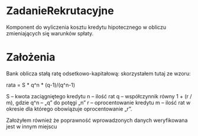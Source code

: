 # ZadanieRekrutacyjne
Komponent do wyliczenia kosztu kredytu hipotecznego w obliczu zmieniających się warunków spłaty.
# Założenia
Bank oblicza stałą ratę odsetkowo-kapitałową: skorzystałem tutaj ze wzoru:

  rata = S * q^n * (q-1)/(q^n-1)

S – kwota zaciągniętego kredytu
n – ilość rat
q – współczynnik równy 1 + (r / m), gdzie
q^n – „q” do potęgi „n”
r – oprocentowanie kredytu
m – ilość rat w okresie dla którego obowiązuje oprocentowanie „r”. 

Założyłem również że poprawność wprowadzonych danych weryfikowana jest w innym miejscu
